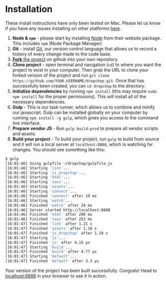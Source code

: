 # Installation

These install instructions have only been tested on Mac. Please let us know if you have any issues installing on other platforms [here](https://github.com/cugos/dropchop/issues/94).

1. **Node & `npm`** - please start by installing [Node](https://nodejs.org/) from their website package. This includes `npm` (Node Package Manager)
1. **Git** - install [Git](http://git-scm.com/), our version control language that allows us to record a history of every change made to the code base.
1. [**Fork** the project](https://help.github.com/articles/fork-a-repo/) on github into your own repository
1. **Clone project** - open terminal and navigation (`cd`) to where you want the project to exist in your computer. Then grab the URL to clone your forked version of the project and run `git clone https://github.com/YOUR-USERNAME/dropchop.git`. Once that has successfully been created, you can `cd dropchop` to the directory.
1. **Initialize dependencies** by running `npm install` (this may require `sudo npm install` for the proper permissions). This will install all of the necessary dependencies.
1. **Gulp** - This is our task runner, which allows us to combine and minify our javascript. Gulp can be installed globally on your computer by running `npm install -g gulp`, which gives you access to the command line interface.
1. **Prepare vendor JS** - Run `gulp build:prod` to prepare all vendor scripts and assets.
1. **Build your project** - To build your project, run `gulp` to build from source and it will run a local server at `localhost:8888`, which is watching for changes. You should see something like this:
``` bash
$ gulp
[16:01:46] Using gulpfile ~/dropchop/gulpfile.js
[16:01:46] Starting 'lint'...
[16:01:46] Starting 'js_dropchop'...
[16:01:46] Starting 'html'...
[16:01:46] Starting 'sass'...
[16:01:46] Starting 'assets'...
[16:01:46] Starting 'connect'...
[16:01:46] Finished 'connect' after 19 ms
[16:01:46] Starting 'watch'...
[16:01:46] Finished 'watch' after 24 ms
[16:01:46] Server started http://localhost:8888
[16:01:46] Finished 'html' after 200 ms
[16:01:46] Finished 'sass' after 253 ms
[16:01:47] Finished 'lint' after 1.21 s
[16:01:47] Finished 'assets' after 1.18 s
[16:01:47] Finished 'js_dropchop' after 1.19 s
[16:01:47] Starting 'js'...
[16:01:47] Finished 'js' after 4.15 μs
[16:01:47] Starting 'build'...
[16:01:47] Finished 'build' after 4.77 μs
[16:01:47] Starting 'default'...
[16:01:47] Finished 'default' after 3.3 μs
```

Your version of the project has been built successfully. Congrats! Head to [localhost:8888](http://0.0.0.0:8888) in your browser to see it in action.
